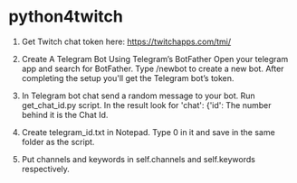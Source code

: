 # python4twitch

1. Get Twitch chat token here: https://twitchapps.com/tmi/

2. Create A Telegram Bot Using Telegram’s BotFather
    Open your telegram app and search for BotFather.
    Type /newbot to create a new bot. After completing the setup you'll get the Telegram bot’s token.

3. In Telegram bot chat send a random message to your bot. 
    Run get_chat_id.py script.
    In the result look for 'chat': {'id': 
    The number behind it is the Chat Id.

4. Create telegram_id.txt in Notepad. Type 0 in it and save in the same folder as the script.

5. Put channels and keywords in self.channels and self.keywords respectively.
